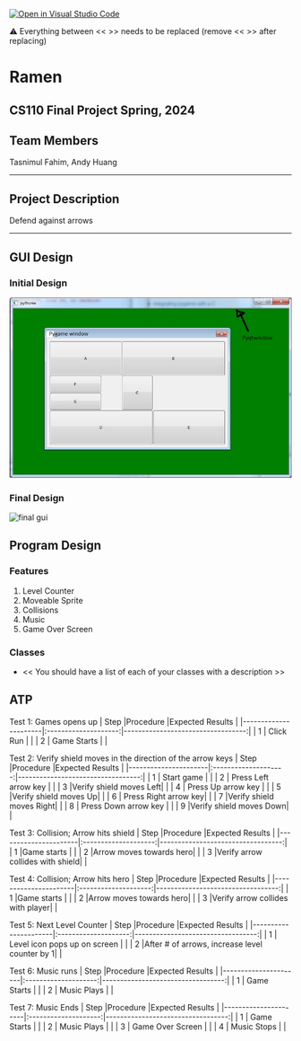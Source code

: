 [![Open in Visual Studio Code](https://classroom.github.com/assets/open-in-vscode-718a45dd9cf7e7f842a935f5ebbe5719a5e09af4491e668f4dbf3b35d5cca122.svg)](https://classroom.github.com/online_ide?assignment_repo_id=14753976&assignment_repo_type=AssignmentRepo)

:warning: Everything between << >> needs to be replaced (remove << >> after replacing)

# Ramen
## CS110 Final Project  Spring, 2024 

## Team Members

Tasnimul Fahim, Andy Huang

***

## Project Description

Defend against arrows

***    

## GUI Design

### Initial Design

![initial gui](assets/gui.jpg)

### Final Design

![final gui](assets/finalgui.jpg)

## Program Design

### Features

1. Level Counter
2. Moveable Sprite
3. Collisions
4. Music
5. Game Over Screen

### Classes

- << You should have a list of each of your classes with a description >>

## ATP
Test 1: Games opens up 
| Step                 |Procedure             |Expected Results                   |
|----------------------|:--------------------:|----------------------------------:|
|  1                   | Click Run            |                                   |
|  2                   | Game Starts          |                                   |


Test 2: Verify shield moves in the direction of the arrow keys 
| Step                 |Procedure             |Expected Results                   |
|----------------------|:--------------------:|----------------------------------:|
|  1                   | Start game           |                                   |
|  2                   | Press Left arrow key |                                   |
|  3                   |Verify shield moves Left|                                 |
|  4                   | Press Up arrow key   |                                   |
|  5                   |Verify shield moves Up|                                   |
|  6                   | Press Right arrow key|                                   |
|  7                   |Verify shield moves Right|                                |
|  8                   | Press Down arrow key |                                   |
|  9                   |Verify shield moves Down|                                 |

Test 3: Collision; Arrow hits shield 
| Step                 |Procedure             |Expected Results                   |
|----------------------|:--------------------:|----------------------------------:|
|  1                   |Game starts           |                                   |
|  2                   |Arrow moves towards hero|                                 |
|  3                   |Verify arrow collides with shield|                        |

Test 4: Collision; Arrow hits hero
| Step                 |Procedure             |Expected Results                   |
|----------------------|:--------------------:|----------------------------------:|
|  1                   |Game starts           |                                   |
|  2                   |Arrow moves towards hero|                                 |
|  3                   |Verify arrow collides with player|                        |

Test 5: Next Level Counter
| Step                 |Procedure             |Expected Results                   |
|----------------------|:--------------------:|----------------------------------:|
|  1                   | Level icon pops up on screen |                           |
|  2                   |After # of arrows, increase level counter by 1|           |

Test 6: Music runs
| Step                 |Procedure             |Expected Results                   |
|----------------------|:--------------------:|----------------------------------:|
|  1                   | Game Starts          |                                   |
|  2                   | Music Plays          |                                   |

Test 7: Music Ends
| Step                 |Procedure             |Expected Results                   |
|----------------------|:--------------------:|----------------------------------:|
|  1                   | Game Starts          |                                   |
|  2                   | Music Plays          |                                   |
|  3                   | Game Over Screen     |                                   |
|  4                   | Music Stops          |                                   |


